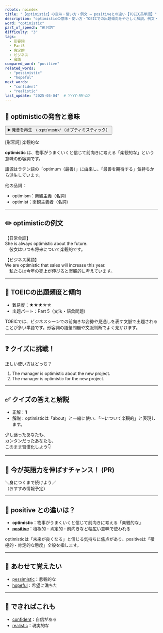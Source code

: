 ```yaml
---
robots: noindex
title: "【optimistic】の意味・使い方・例文 ― positiveとの違い【TOEIC英単語】"
description: "optimisticの意味・使い方・TOEICでの出題傾向をやさしく解説。例文・クイズ付きでpositiveとの違いもわかりやすく学べます。"
word: "optimistic"
part_of_speech: "形容詞"
difficulty: "3"
tags:
  - 形容詞
  - Part5
  - 肯定的
  - ビジネス
  - 会議
compared_word: "positive"
related_words:
  - "pessimistic"
  - "hopeful"
next_words:
  - "confident"
  - "realistic"
last_update: "2025-05-04"  # YYYY-MM-DD
---
```


## 🔰 optimisticの発音と意味

<button class="play-audio" onclick="playTTS('optimistic')">
  <span class="play-audio-main">
    ▶️ 発音を再生　/ˌɑːptɪˈmɪstɪk/
  </span>
  <span class="play-audio-sub">
    （オプティミスティック）
  </span>
</button>

[形容詞] 楽観的な

**optimistic** は、物事がうまくいくと信じて前向きに考える「楽観的な」という意味の形容詞です。

語源はラテン語の「optimum（最善）」に由来し、「最善を期待する」気持ちから派生しています。

他の品詞：  
- optimism：楽観主義（名詞）
- optimist：楽観主義者（名詞）

---

## ✏️ optimisticの例文

【日常会話】  
She is always optimistic about the future.  
　彼女はいつも将来について楽観的です。

【ビジネス英語】  
We are optimistic that sales will increase this year.  
　私たちは今年の売上が伸びると楽観的に考えています。

---

## 🎯 TOEICの出題頻度と傾向

- 難易度：★★★☆☆
- 出題パート：Part 5（文法・語彙問題）

TOEICでは、ビジネスシーンでの前向きな姿勢や見通しを表す文脈で出題されることが多い単語です。形容詞の語彙問題や文脈判断でよく見かけます。

---

## ❓ クイズに挑戦！

正しい使い方はどっち？

1. The manager is optimistic about the new project.  
2. The manager is optimistic for the new project.

---

## ✅ クイズの答えと解説

- 正解：**1**
- 解説：optimisticは「about」と一緒に使い、「～について楽観的」と表現します。

少し迷ったあなたも、  
カンタンだったあなたも、  
このまま習慣化しよう👇️

---

## 🚀 今が英語力を伸ばすチャンス！ (PR)

<div class="info-center">
＼身につくまで続けよう／<br>  
（おすすめ情報予定）
</div>

---

## 🤔  positive との違いは？

- **optimistic**：物事がうまくいくと信じて前向きに考える「楽観的な」
- **[positive](/word/positive)**：積極的・肯定的・前向きなど幅広い意味で使われる

optimisticは「未来が良くなる」と信じる気持ちに焦点があり、positiveは「積極的・肯定的な態度」全般を指します。

---

## 🧩 あわせて覚えたい

- [pessimistic](/word/pessimistic)：悲観的な
- [hopeful](/word/hopeful)：希望に満ちた

---

## 📖 できればこれも

- [confident](/word/confident)：自信がある
- [realistic](/word/realistic)：現実的な

<!-- cvid: aid29_bid24 -->
